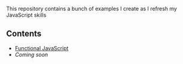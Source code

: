 This repository contains a bunch of examples I create as I refresh my JavaScript skills

Contents
---

* [Functional JavaScript](https://github.com/Srirangan/javascript-playground/tree/master/functional-javascript)
* *Coming soon*